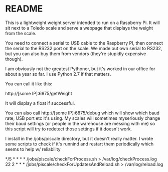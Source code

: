 # README #

This is a lightweight weight server intended to run on a Raspberry Pi.  It will sit next to a Toledo scale and serve a webpage that displays the weight from the scale. 

You need to connect a serial to USB cable to the Raspberry PI, then connect the serial to the RS232 port on the scale.  We made out own serial to RS232, but you can also buy them from vendors (they're stupidly expensive though).

I am obviously not the greatest Pythoner, but it's worked in our office for about a year so far.  I use Python 2.7 if that matters.

You can call it like this:

http://[some IP]:6875/getWeight

It will display a float if successful.

You can also call http://[some IP]:6875/debug  which will show which baud rate, USB port etc it's using.  My scales will sometimes myseriously change their baud settings (or people in the warehouse are messing with me) so this script will try to redetect those settings if it doesn't work.  

I install in the /jobs/piscale directory, but it doesn't really matter.  I wrote some scripts to check if it's runnind and restart 
them periodically which seems to help w/ reliability

*/5 * * * * /jobs/piscale/checkForProcess.sh > /var/log/checkProcess.log
22 2 * * * /jobs/piscale/checkForUpdatesAndReload.sh > /var/log/reload.log   

